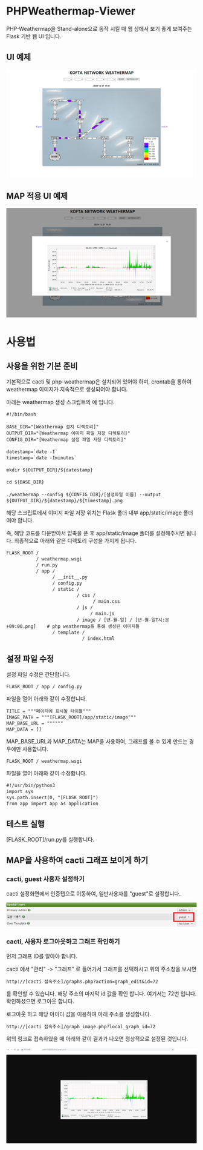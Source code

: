 # PHPWeathermap-Viewer

PHP-Weathermap을 Stand-alone으로 동작 시킬 때 웹 상에서 보기 좋게 보여주는 Flask 기반 웹 UI 입니다.

## UI 예제
![메인화면](sample/main_1.png)

## MAP 적용 UI 예제
![메인화면](sample/main_2.png)



# 사용법

## 사용을 위한 기본 준비
기본적으로 cacti 및 php-weathermap은 설치되어 있어야 하며, crontab을 통하여 weathermap 이미지가 지속적으로 생성되어야 합니다.

아래는 weathermap 생성 스크립트의 예 입니다.

```
#!/bin/bash

BASE_DIR="[Weathermap 설치 디렉토리]"
OUTPUT_DIR="[Weathermap 이미지 파일 저장 디렉토리]"
CONFIG_DIR="[Weathermap 설정 파일 저장 디렉토리]"

datestamp=`date -I`
timestamp=`date -Iminutes`

mkdir ${OUTPUT_DIR}/${datestamp}

cd ${BASE_DIR}

./weathermap --config ${CONFIG_DIR}/[설정파일 이름] --output ${OUTPUT_DIR}/${datestamp}/${timestamp}.png
```

해당 스크립트에서 이미지 파일 저장 위치는 Flask 폴더 내부 app/static/image 폴더여야 합니다.

즉, 해당 코드를 다운받아서 압축을 푼 후 app/static/image 폴더를 설정해주시면 됩니다. 최종적으로 아래와 같은 디렉토리 구성을 가지게 됩니다.

```
FLASK_ROOT /
           / weathermap.wsgi
           / run.py
           / app /
                 / __init__.py
                 / config.py
                 / static /
                          / css /
                                / main.css 
                          / js /
                               / main.js
                          / image / [년-월-일] / [년-월-일T시:분+09:00.png]    # php weathermap을 통해 생성된 이미지들
                 / template /
                            / index.html
```

## 설정 파일 수정

설정 파일 수정은 간단합니다.
```
FLASK_ROOT / app / config.py
```
파일을 열어 아래와 같이 수정합니다.

```
TITLE = """페이지에 표시될 타이틀"""
IMAGE_PATH = """[FLASK_ROOT]/app/static/image"""
MAP_BASE_URL = """"""
MAP_DATA = []
```

MAP\_BASE\_URL과 MAP\_DATA는 MAP을 사용하여, 그래프를 볼 수 있게 만드는 경우에만 사용합니다.

```
FLASK_ROOT / weathermap.wsgi
```

파일을 열어 아래와 같이 수정합니다.

```
#!/usr/bin/python3
import sys
sys.path.insert(0, "[FLASK_ROOT]")
from app import app as application
```

## 테스트 실행
[FLASK_ROOT]/run.py를 실행합니다.

## MAP을 사용하여 cacti 그래프 보이게 하기

### cacti, guest 사용자 설정하기
cacti 설정화면에서 인증탭으로 이동하여, 일반사용자를 "guest"로 설정합니다.

![cacti 설정 화면](sample/01.png)

### cacti, 사용자 로그아웃하고 그래프 확인하기

먼저 그래프 ID를 알아야 합니다.

cacti 에서 "관리" -> "그래프" 로 들어가서 그래프를 선택하시고 위의 주소창을 보시면

```
http://[cacti 접속주소]/graphs.php?action=graph_edit&id=72
```
를 확인할 수 있습니다. 해당 주소의 마지막 id 값을 확인 합니다. 여기서는 72번 입니다. 확인하셨으면 로그아웃 합니다.

로그아웃 하고 해당 아이디 값을 이용하여 아래 주소를 생성합니다.

```
http://[cacti 접속주소]/graph_image.php?local_graph_id=72
```

위의 링크로 접속하였을 때 아래와 같이 결과가 나오면 정상적으로 설정된 것입니다.

![cacti 로그인 없이 그래프 보기](sample/02.png)